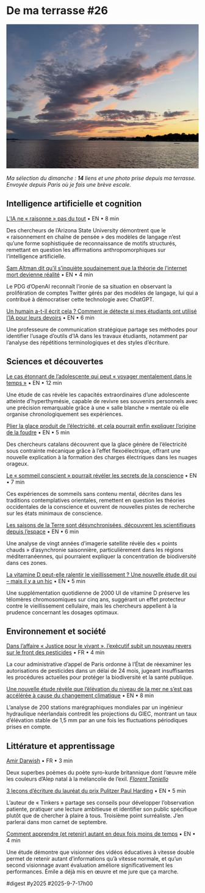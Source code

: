 # De ma terrasse #26

![Ciel 1/9/2025](_i/2025-09-01-202029-lamaison%201.webp)

_Ma sélection du dimanche : **14** liens et une photo prise depuis ma terrasse. Envoyée depuis Paris où je fais une brève escale._

## Intelligence artificielle et cognition

[L’IA ne « raisonne » pas du tout](https://www.zdnet.com/article/ais-not-reasoning-at-all-how-this-team-debunked-the-industry-hype/?utm_source=flipboard&utm_content=ZDNet/magazine/Latest+News) • EN • 8 min

Des chercheurs de l’Arizona State University démontrent que le « raisonnement en chaîne de pensée » des modèles de langage n’est qu’une forme sophistiquée de reconnaissance de motifs structurés, remettant en question les affirmations anthropomorphiques sur l’intelligence artificielle.

[Sam Altman dit qu’il s’inquiète soudainement que la théorie de l’internet mort devienne réalité](https://futurism.com/sam-altman-dead-internet-theory?utm_source=flipboard&utm_content=user/Futurism) • EN • 4 min

Le PDG d’OpenAI reconnaît l’ironie de sa situation en observant la prolifération de comptes Twitter gérés par des modèles de langage, lui qui a contribué à démocratiser cette technologie avec ChatGPT.

[Un humain a-t-il écrit cela ? Comment je détecte si mes étudiants ont utilisé l’IA pour leurs devoirs](https://www.cnet.com/tech/services-and-software/did-a-human-write-that-how-i-detect-if-my-students-used-ai-for-their-assignments/#ftag=CAD5457c2c) • EN • 6 min

Une professeure de communication stratégique partage ses méthodes pour identifier l’usage d’outils d’IA dans les travaux étudiants, notamment par l’analyse des répétitions terminologiques et des styles d’écriture.

## Sciences et découvertes

[Le cas étonnant de l’adolescente qui peut « voyager mentalement dans le temps »](https://www.sciencealert.com/the-astonishing-case-of-the-teen-who-can-mentally-time-travel) • EN • 12 min

Une étude de cas révèle les capacités extraordinaires d’une adolescente atteinte d’hyperthymésie, capable de revivre ses souvenirs personnels avec une précision remarquable grâce à une « salle blanche » mentale où elle organise chronologiquement ses expériences.

[Plier la glace produit de l’électricité, et cela pourrait enfin expliquer l’origine de la foudre](https://www.iflscience.com/it-turns-out-bending-ice-produces-electricity-and-this-could-finally-explain-the-origin-of-lightning-80675) • EN • 5 min

Des chercheurs catalans découvrent que la glace génère de l’électricité sous contrainte mécanique grâce à l’effet flexoélectrique, offrant une nouvelle explication à la formation des charges électriques dans les nuages orageux.

[Le « sommeil conscient » pourrait révéler les secrets de la conscience](https://www.sciencealert.com/this-rare-state-of-sleep-could-reveal-secrets-of-consciousness) • EN • 7 min

Ces expériences de sommeils sans contenu mental, décrites dans les traditions contemplatives orientales, remettent en question les théories occidentales de la conscience et ouvrent de nouvelles pistes de recherche sur les états minimaux de conscience.

[Les saisons de la Terre sont désynchronisées, découvrent les scientifiques depuis l’espace](https://www.sciencealert.com/earths-seasons-are-out-of-sync-scientists-discover-from-space) • EN • 6 min

Une analyse de vingt années d’imagerie satellite révèle des « points chauds » d’asynchronie saisonnière, particulièrement dans les régions méditerranéennes, qui pourraient expliquer la concentration de biodiversité dans ces zones.

[La vitamine D peut-elle ralentir le vieillissement ? Une nouvelle étude dit oui – mais il y a un hic](https://www.sciencealert.com/can-vitamin-d-slow-aging-a-new-study-says-yes-but-theres-a-catch) • EN • 5 min

Une supplémentation quotidienne de 2000 UI de vitamine D préserve les télomères chromosomiques sur cinq ans, suggérant un effet protecteur contre le vieillissement cellulaire, mais les chercheurs appellent à la prudence concernant les dosages optimaux.

## Environnement et société

[Dans l’affaire « Justice pour le vivant », l’exécutif subit un nouveau revers sur le front des pesticides](https://www.huffingtonpost.fr/environnement/article/dans-l-affaire-justice-pour-le-vivant-l-executif-subit-un-nouveau-revers-sur-le-front-des-pesticides_254363.html) • FR • 4 min

La cour administrative d’appel de Paris ordonne à l’État de réexaminer les autorisations de pesticides dans un délai de 24 mois, jugeant insuffisantes les procédures actuelles pour protéger la biodiversité et la santé publique.

[Une nouvelle étude révèle que l’élévation du niveau de la mer ne s’est pas accélérée à cause du changement climatique](https://www.nationalreview.com/news/new-study-finds-sea-level-rise-has-not-accelerated-due-to-climate-change/) • EN • 8 min

L’analyse de 200 stations marégraphiques mondiales par un ingénieur hydraulique néerlandais contredit les projections du GIEC, montrant un taux d’élévation stable de 1,5 mm par an une fois les fluctuations périodiques prises en compte.

## Littérature et apprentissage

[Amir Darwish](https://dailleurspoesie.com/amir-darwish/) • FR • 3 min

Deux superbes poèmes du poète syro-kurde britannique dont l’œuvre mêle les couleurs d’Alep natal à la mélancolie de l’exil. _[Florent Toniello](https://piaille.fr/@florent_toniello)_

[3 leçons d’écriture du lauréat du prix Pulitzer Paul Harding](https://nofilmschool.com/writing-lessons-paul-harding?utm_source=flipboard&utm_content=topic/culture) • EN • 5 min

L’auteur de « Tinkers » partage ses conseils pour développer l’observation patiente, pratiquer une lecture ambitieuse et identifier son public spécifique plutôt que de chercher à plaire à tous. Troisième point surréaliste. J’en parlerai dans mon carnet de septembre.

[Comment apprendre (et retenir) autant en deux fois moins de temps](https://www.inc.com/jeff-haden/science-says-this-is-how-to-learn-and-retain-just-as-much-in-half-the-time/91234310) • EN • 4 min

Une étude démontre que visionner des vidéos éducatives à vitesse double permet de retenir autant d’informations qu’à vitesse normale, et qu’un second visionnage avant évaluation améliore significativement les performances. Émile a déjà mis en œuvre et me jure que ça marche.

#digest #y2025 #2025-9-7-17h00 
